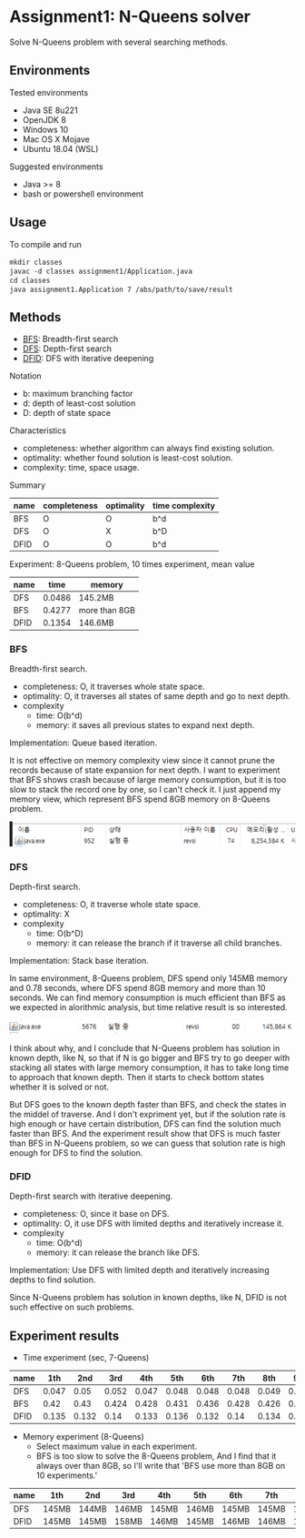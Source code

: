 # Assignment1: N-Queens solver
Solve N-Queens problem with several searching methods.

## Environments
Tested environments
- Java SE 8u221
- OpenJDK 8
- Windows 10
- Mac OS X Mojave
- Ubuntu 18.04 (WSL)

Suggested environments
- Java >= 8
- bash or powershell environment

## Usage
To compile and run
```
mkdir classes
javac -d classes assignment1/Application.java
cd classes
java assignment1.Application 7 /abs/path/to/save/result
```

## Methods
- [BFS](#bfs): Breadth-first search
- [DFS](#dfs): Depth-first search
- [DFID](#dfid): DFS with iterative deepening

Notation
- b: maximum branching factor
- d: depth of least-cost solution
- D: depth of state space

Characteristics
- completeness: whether algorithm can always find existing solution.
- optimality: whether found solution is least-cost solution.
- complexity: time, space usage.

Summary

| name | completeness | optimality | time complexity |
|--|--|--|--|
| BFS | O | O | b^d |
| DFS | O | X | b^D |
| DFID | O | O | b^d |

Experiment: 8-Queens problem, 10 times experiment, mean value

| name | time | memory |
|--|--|--|
| DFS | 0.0486 | 145.2MB |
| BFS | 0.4277 | more than 8GB |
| DFID | 0.1354 | 146.6MB |

### BFS

Breadth-first search.
- completeness: O, it traverses whole state space.
- optimality: O, it traverses all states of same depth and go to next depth.
- complexity
    - time: O(b^d)
    - memory: it saves all previous states to expand next depth.

Implementation: Queue based iteration.

It is not effective on memory complexity view since it cannot prune the records because of state expansion for next depth. I want to experiment that BFS shows crash because of large memory consumption, but it is too slow to stack the record one by one, so I can't check it. I just append my memory view, which represent BFS spend 8GB memory on 8-Queens problem.

![assignment1 bfs resource view](../rsrc/assignment1_bfs_rsrc_view.png)


### DFS

Depth-first search.
- completeness: O, it traverse whole state space.
- optimality: X
- complexity
    - time: O(b^D)
    - memory: it can release the branch if it traverse all child branches.

Implementation: Stack base iteration.

In same environment, 8-Queens problem, DFS spend only 145MB memory and 0.78 seconds, where DFS spend 8GB memory and more than 10 seconds. We can find memory consumption is much efficient than BFS as we expected in alorithmic analysis, but time relative result is so interested.

![assignment1 dfs resource view](../rsrc/assignment1_dfs_rsrc_view.png)

I think about why, and I conclude that N-Queens problem has solution in known depth, like N, so that if N is go bigger and BFS try to go deeper with stacking all states with large memory consumption, it has to take long time to approach that known depth. Then it starts to check bottom states whether it is solved or not. 

But DFS goes to the known depth faster than BFS, and check the states in the middel of traverse. And I don't expriment yet, but if the solution rate is high enough or have certain distribution, DFS can find the solution much faster than BFS. And the experiment result show that DFS is much faster than BFS in N-Queens problem, so we can guess that solution rate is high enough for DFS to find the solution. 

### DFID

Depth-first search with iterative deepening.
- completeness: O, since it base on DFS.
- optimality: O, it use DFS with limited depths and iteratively increase it.
- complexity
    - time: O(b^d)
    - memory: it can release the branch like DFS.

Implementation: Use DFS with limited depth and iteratively increasing depths to find solution.

Since N-Queens problem has solution in known depths, like N, DFID is not such effective on such problems.

## Experiment results
- Time experiment (sec, 7-Queens)

| name | 1th | 2nd | 3rd | 4th | 5th | 6th | 7th | 8th | 9th | 10th | mean |
|--|--|--|--|--|--|--|--|--|--|--|--|
| DFS | 0.047 | 0.05 | 0.052 | 0.047 | 0.048 | 0.048 | 0.048 | 0.049 | 0.049 | 0.048 | 0.0486 |
| BFS | 0.42 | 0.43 | 0.424 | 0.428 | 0.431 | 0.436 | 0.428 | 0.426 | 0.432 | 0.422 | 0.4277 |
| DFID | 0.135 | 0.132 | 0.14 | 0.133 | 0.136 | 0.132 | 0.14 | 0.134 | 0.137 | 0.135 | 0.1354 |

- Memory experiment (8-Queens)
    - Select maximum value in each experiment.
    - BFS is too slow to solve the 8-Queens problem, And I find that it always over than 8GB, so I'll write that 'BFS use more than 8GB on 10 experiments.'

| name | 1th | 2nd | 3rd | 4th | 5th | 6th | 7th | 8th | 9th | 10th | mean |
|--|--|--|--|--|--|--|--|--|--|--|--|
| DFS | 145MB | 144MB | 146MB | 145MB | 146MB | 145MB | 145MB | 145MB | 145MB | 146MB | 145.2MB |
| DFID | 145MB | 145MB | 158MB | 146MB | 145MB | 146MB | 146MB | 145MB | 145MB | 145MB | 146.6MB |
